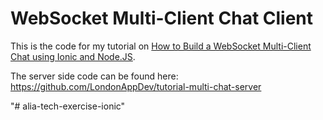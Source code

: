 # WebSocket Multi-Client Chat Client #

This is the code for my tutorial on [How to Build a WebSocket Multi-Client Chat using Ionic and Node.JS](https://www.londonappdeveloper.com/how-to-build-a-websocket-multi-client-chat-using-ionic-and-node-js/).

The server side code can be found here:
https://github.com/LondonAppDev/tutorial-multi-chat-server


"# alia-tech-exercise-ionic" 
